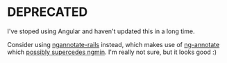 DEPRECATED
==========

I've stoped using Angular and haven't updated this in a long time.

Consider using [ngannotate-rails](https://github.com/kikonen/ngannotate-rails) instead, which makes use of [ng-annotate](https://github.com/olov/ng-annotate) which [possibly supercedes ngmin](https://github.com/btford/ngmin/issues/93).  I'm really not sure, but it looks good :)
